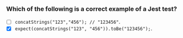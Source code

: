 ### Which of the following is a correct example of a Jest test?

- [ ] `concatStrings("123","456"); // "123456"`.
- [x] `expect(concatStrings("123", "456")).toBe("123456");`.
